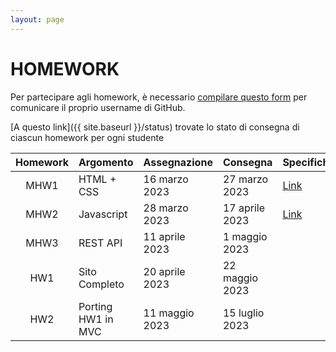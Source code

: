 ```yaml
---
layout: page
---
```


# HOMEWORK

Per partecipare agli homework, è necessario [compilare questo form](https://forms.gle/6f5gxAFQM4QEwwXk7) per comunicare il proprio username di GitHub.

[A questo link]({{ site.baseurl }}/status) trovate lo stato di consegna di ciascun homework per ogni studente

| Homework | Argomento          | Assegnazione    | Consegna       | Specifiche   | Codice |
| :-------:| ------------------ | --------------- | ---------------|--------------|--------|
| MHW1     | HTML + CSS         | 16 marzo 2023   | 27 marzo 2023  | [Link](mhw1) | |
| MHW2     | Javascript         | 28 marzo 2023   | 17 aprile 2023 | [Link](mhw2) | [Link]({{ site.baseurl }}/mhw2_starting_code.zip) |  
| MHW3     | REST API           | 11 aprile 2023  | 1 maggio 2023  | |
| HW1      | Sito Completo      | 20 aprile 2023  | 22 maggio 2023 | |
| HW2      | Porting HW1 in MVC | 11 maggio 2023  | 15 luglio 2023 | |
